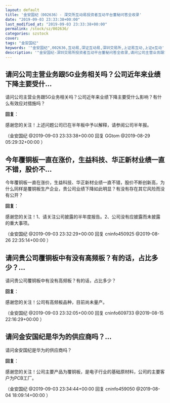 ```yaml
---
layout: default
title: '金安国纪（002636）- 深交所互动易投资者互动平台董秘问答全收录'
date: "2019-09-03 23:33:38+00:00"
last_modified_at: "2019-09-03 23:33:38+00:00"
permalink: /stock/sz/002636/
categories: szstock
cover: 
tags: "金安国纪"
keywords: '"金安国纪",002636,互动易,深证互动易,深圳交易所,上证易互动,上证e互动'
description: '"金安国纪-深圳交易所投资者互动平台董秘问答全收录,请问公司主营业务跟5G业务相关吗？公司近年来业绩下降主要受什么影响？有什么有效应对措施吗？"'
---
```


## 请问公司主营业务跟5G业务相关吗？公司近年来业绩下降主要受什...

请问公司主营业务跟5G业务相关吗？公司近年来业绩下降主要受什么影响？有什么有效应对措施吗？

**回复**：

感谢您的关注！上述问题公司已在半年板中予以解释，请参阅公司半年报。 

（金安国纪  @2019-09-03 23:33:38+00:00 回复 GGtom  @2019-08-29 05:29:32+00:00 ）

## 今年覆铜板一直在涨价，生益科技、华正新材业绩一直不错，股价不...

今年覆铜板一直在涨价，生益科技、华正新材业绩一直不错，股价不断创新高，为什么同样是覆铜板生产企业，贵公司业绩下降如此明显？有没有存在其它风险而没有公开？

**回复**：

感谢您的关注！1、请关注公司披露的半年度报告。2、公司没有应披露而未披露的重大事项。 

（金安国纪  @2019-09-03 23:32:29+00:00 回复 cninfo450925  @2019-08-26 22:35:14+00:00 ）

## 请问贵公司覆铜板中有没有高频板？有的话，占比多少？...

请问贵公司覆铜板中有没有高频板？有的话，占比多少？

**回复**：

感谢您的关注！公司有高频板品种，目前尚未量产。 

（金安国纪  @2019-09-03 23:32:05+00:00 回复 cninfo609733  @2019-08-15 22:16:29+00:00 ）

## 请问金安国纪是华为的供应商吗？...

请问金安国纪是华为的供应商吗？

**回复**：

感谢您的关注！公司主要产品为覆铜板，是电子行业的基础原材料，公司的主要客户为PCB工厂。 

（金安国纪  @2019-09-03 23:34:44+00:00 回复 cninfo459050  @2019-08-04 18:09:14+00:00 ）

